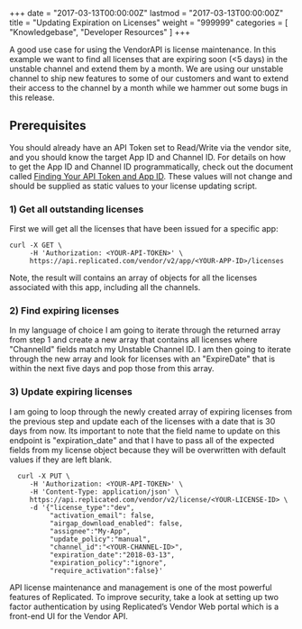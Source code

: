+++
date = "2017-03-13T00:00:00Z"
lastmod = "2017-03-13T00:00:00Z"
title = "Updating Expiration on Licenses"
weight = "999999"
categories = [ "Knowledgebase", "Developer Resources" ]
+++

A good use case for using the VendorAPI is license maintenance. In this example we want to find all licenses that are expiring soon (<5 days) in the unstable channel and extend them by a month. We are using our unstable channel to ship new features to some of our customers and want to extend their access to the channel by a month while we hammer out some bugs in this release.

## Prerequisites

You should already have an API Token set to Read/Write via the vendor site, and you should know the target App ID and Channel ID. For details on how to get the App ID and Channel ID programmatically, check out the document called [Finding Your API Token and App ID](/kb/developer-resources/finding-your-api-token-and-app-id). These values will not change and should be supplied as static values to your license updating script.

### 1) Get all outstanding licenses

First we will get all the licenses that have been issued for a specific app:

    curl -X GET \
    	 -H 'Authorization: <YOUR-API-TOKEN>' \
    	 https://api.replicated.com/vendor/v2/app/<YOUR-APP-ID>/licenses

Note, the result will contains an array of objects for all the licenses associated with this app, including all the channels.

### 2) Find expiring licenses

In my language of choice I am going to iterate through the returned array from step 1 and create a new array that contains all licenses where "ChannelId" fields match my Unstable Channel ID. I am then going to iterate through the new array and look for licenses with an "ExpireDate" that is within the next five days and pop those from this array.

### 3) Update expiring licenses

I am going to loop through the newly created array of expiring licenses from the previous step and update each of the licenses with a date that is 30 days from now. Its important to note that the field name to update on this endpoint is "expiration_date" and that I have to pass all of the expected fields from my license object because they will be overwritten with default values if they are left blank.

      curl -X PUT \
      	 -H 'Authorization: <YOUR-API-TOKEN>' \
      	 -H 'Content-Type: application/json' \
      	 https://api.replicated.com/vendor/v2/license/<YOUR-LICENSE-ID> \
      	 -d '{"license_type":"dev",
              "activation_email": false,
              "airgap_download_enabled": false,
              "assignee":"My-App",
              "update_policy":"manual",
              "channel_id":"<YOUR-CHANNEL-ID>",
              "expiration_date":"2018-03-13",
              "expiration_policy":"ignore",
              "require_activation":false}'

API license maintenance and management is one of the most powerful features of Replicated. To improve security, take a look at setting up two factor authentication by using Replicated’s Vendor Web portal which is a front-end UI for the Vendor API.

